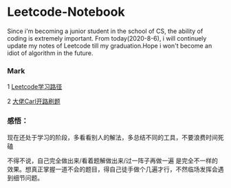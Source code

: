 # Leetcode-Notebook
Since i'm becoming a junior student in the school of CS, the ability of coding is extremely important. From today(2020-8-6), i will continuely update my notes of Leetcode till my graduation.Hope i won't become an idiot of algorithm in the future.

### Mark 

1 [Leetcode学习路径](https://leetcode-cn.com/circle/article/48kq9d/)

2 [大佬Carl开路刷题](https://github.com/youngyangyang04/leetcode-master)

### 感悟：
现在还处于学习的阶段，多看看别人的解法，多总结不同的工具，不要浪费时间死磕

不得不说，自己完全做出来/看着题解做出来/过一阵子再做一遍 是完全不一样的效果。想真正掌握一道不会的题目，得自己徒手做个几遍才行，不然临场发挥会遇到细节问题。
